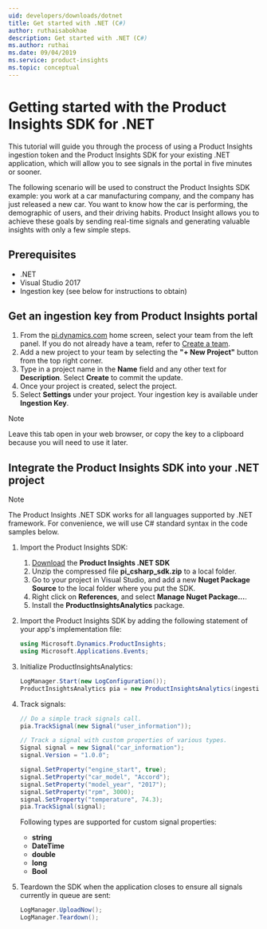 ```yaml
---
uid: developers/downloads/dotnet
title: Get started with .NET (C#)
author: ruthaisabokhae
description: Get started with .NET (C#)
ms.author: ruthai
ms.date: 09/04/2019
ms.service: product-insights
ms.topic: conceptual
---
```

# Getting started with the Product Insights SDK for .NET

This tutorial will guide you through the process of using a Product Insights ingestion token and the Product Insights SDK for your existing .NET application, which will allow you to see signals in the portal in five minutes or sooner.

The following scenario will be used to construct the Product Insights SDK example: you work at a car manufacturing company, and the company has just released a new car. You want to know how the car is performing, the demographic of users, and their driving habits. Product Insight allows you to achieve these goals by sending real-time signals and generating valuable insights with only a few simple steps.


## Prerequisites
* .NET
* Visual Studio 2017
* Ingestion key (see below for instructions to obtain)

## Get an ingestion key from Product Insights portal
1. From the [pi.dynamics.com](http://pi.dynamics.com) home screen, select your team from the left panel. If you do not already have a team, refer to [Create a team](/topics/developers/quick-starts/create-a-team.md).
2. Add a new project to your team by selecting the **"+ New Project"** button from the top right corner.
3. Type in a project name in the **Name** field and any other text for **Description**. Select **Create** to commit the update.
4. Once your project is created, select the project.
5. Select **Settings** under your project. Your ingestion key is available under **Ingestion Key**.

> [!NOTE]
> Leave this tab open in your web browser, or copy the key to a clipboard because you will need to use it later.

## Integrate the Product Insights SDK into your .NET project
> [!NOTE]
> The Product Insights .NET SDK works for all languages supported by .NET framework. For convenience, we will use C# standard syntax in the code samples below.

1. Import the Product Insights SDK:
    1. [Download](https://download.pi.dynamics.com/sdk/ProductInsightsSenders/pi_csharp_sdk.zip) the **Product Insights .NET SDK**
	2. Unzip the compressed file **pi_csharp_sdk.zip** to a local folder.
	3. Go to your project in Visual Studio, and add a new **Nuget Package Source** to the local folder where you put the SDK.
	4. Right click on **References**, and select **Manage Nuget Package...**.
	5. Install the **ProductInsightsAnalytics** package.

2. Import the Product Insights SDK by adding the following statement of your app's implementation file:
	```csharp
	using Microsoft.Dynamics.ProductInsights;
	using Microsoft.Applications.Events;
	```
3. Initialize ProductInsightsAnalytics:
	```csharp
	LogManager.Start(new LogConfiguration());
	ProductInsightsAnalytics pia = new ProductInsightsAnalytics(ingestionKey);
	```
4. Track signals:
	```csharp
	// Do a simple track signals call.
	pia.TrackSignal(new Signal("user_information"));

	// Track a signal with custom properties of various types.
	Signal signal = new Signal("car_information");
	signal.Version = "1.0.0";

	signal.SetProperty("engine_start", true);
	signal.SetProperty("car_model", "Accord");
	signal.SetProperty("model_year", "2017");
	signal.SetProperty("rpm", 3000);
	signal.SetProperty("temperature", 74.3);
	pia.TrackSignal(signal);
	```

	Following types are supported for custom signal properties:
	- **string**
	- **DateTime**
	- **double**
	- **long**
	- **Bool**

5. Teardown the SDK when the application closes to ensure all signals currently in queue are sent:
	```csharp
	LogManager.UploadNow();
  	LogManager.Teardown();
	```